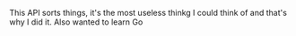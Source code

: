 This API sorts things, it's the most useless thinkg I could think of and that's why I did it. Also wanted to learn Go